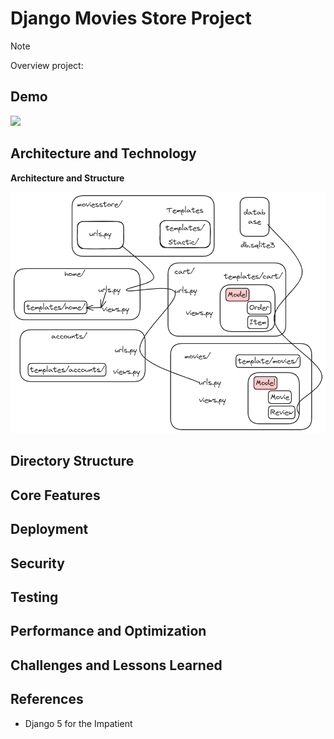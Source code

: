 # Django Movies Store Project
> [!NOTE]
> 
> Overview project:

## Demo
[![](https://img.youtube.com/vi/ffB0r0ee_Zo/0.jpg)](https://www.youtube.com/watch?v=ffB0r0ee_Zo)

## Architecture and Technology 
**Architecture and Structure**

![](Image/Architecture.png)


## Directory Structure 

## Core Features

## Deployment

## Security 

## Testing 

## Performance and Optimization

## Challenges and Lessons Learned

## References 
- Django 5 for the Impatient 